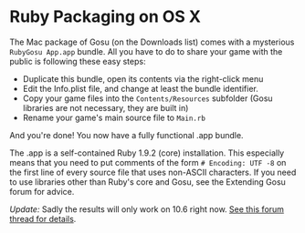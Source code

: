 # Ruby Packaging on OS X

The Mac package of Gosu (on the Downloads list) comes with a mysterious `RubyGosu App.app` bundle. All you have to do to share your game with the public is following these easy steps:

  * Duplicate this bundle, open its contents via the right-click menu
  * Edit the Info.plist file, and change at least the bundle identifier.
  * Copy your game files into the `Contents/Resources` subfolder (Gosu libraries are not necessary, they are built in)
  * Rename your game's main source file to `Main.rb`

And you're done! You now have a fully functional .app bundle.

The .app is a self-contained Ruby 1.9.2 (core) installation. This especially means that you need to put comments of the form `# Encoding: UTF -8` on the first line of every source file that uses non-ASCII characters. If you need to use libraries other than Ruby's core and Gosu, see the Extending Gosu forum for advice.

*Update:* Sadly the results will only work on 10.6 right now. [See this forum thread for details](http://www.libgosu.org/cgi-bin/mwf/topic_show.pl?tid=456).
